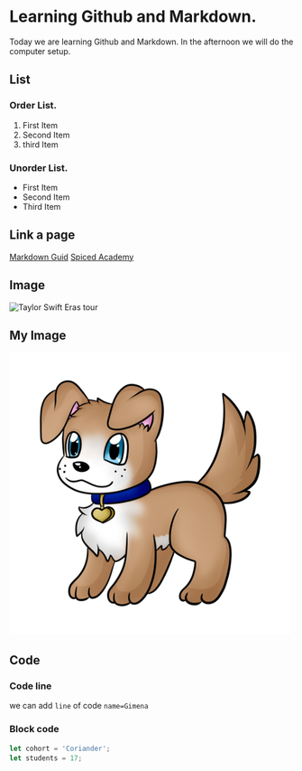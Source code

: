 # Learning Github and Markdown.

Today we are learning Github and Markdown. In the afternoon we will do the
computer setup.

## List

### Order List.

1. First Item
2. Second Item
3. third Item

### Unorder List.

-   First Item
-   Second Item
-   Third Item

## Link a page

[Markdown Guid](https://www.markdownguide.org/cheat-sheet/)
[Spiced Academy](https://www.spiced-academy.com/en)

## Image

![Taylor Swift Eras tour](https://upload.wikimedia.org/wikipedia/en/3/33/The_Eras_Tour_poster.jpg)

## My Image

![Dog](./Perro2.png)

## Code

### Code line

we can add `line` of code `name=Gimena`

### Block code

```js
let cohort = 'Coriander';
let students = 17;
```
